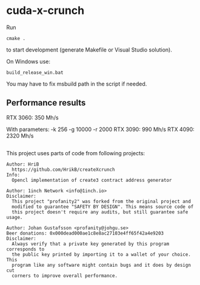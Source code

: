# cuda-x-crunch

Run

```
cmake .
```

to start development (generate Makefile or Visual Studio solution).

On Windows use:

```
build_release_win.bat
```

You may have to fix msbuild path in the script if needed.

## Performance results


RTX 3060: 350 Mh/s

With parameters: -k 256 -g 10000 -r 2000
RTX 3090: 990 Mh/s
RTX 4090: 2320 Mh/s


##

This project uses parts of code from following projects:

    Author: HriB
      https://github.com/HrikB/createXcrunch
    Info:
      Opencl implementation of create3 contract address generator

    Author: 1inch Network <info@1inch.io>
    Disclaimer:
      This project "profanity2" was forked from the original project and
      modified to guarantee "SAFETY BY DESIGN". This means source code of
      this project doesn't require any audits, but still guarantee safe usage.

    Author: Johan Gustafsson <profanity@johgu.se>
    Beer donations: 0x000dead000ae1c8e8ac27103e4ff65f42a4e9203
    Disclaimer:
      Always verify that a private key generated by this program corresponds to
      the public key printed by importing it to a wallet of your choice. This
      program like any software might contain bugs and it does by design cut
      corners to improve overall performance.

